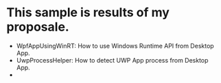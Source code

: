 ﻿# This sample is results of my proposale.

- WpfAppUsingWinRT: How to use Windows Runtime API from Desktop App.
- UwpProcessHelper: How to detect UWP App process from Desktop App.
- 

